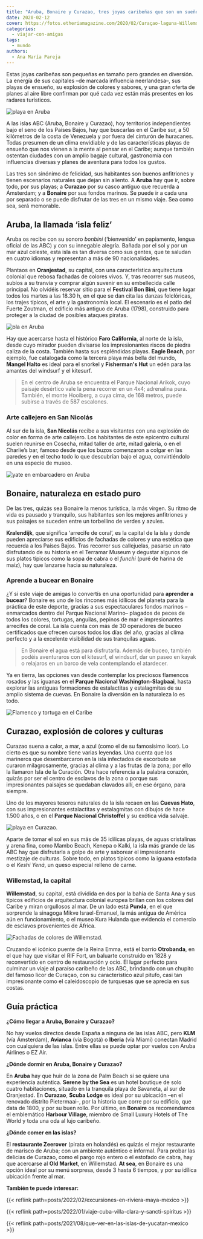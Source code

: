 ```yaml
---
title: "Aruba, Bonaire y Curazao, tres joyas caribeñas que son un sueño"
date: 2020-02-12
cover: https://fotos.etheriamagazine.com/2020/02/Curaçao-laguna-Willemstad.jpg
categories: 
  - viajar-con-amigas
tags: 
  - mundo
authors: 
  - Ana María Pareja
---
```


Estas joyas caribeñas son pequeñas en tamaño pero grandes en diversión. La energía de 
sus capitales –de marcada influencia neerlandesa–, sus playas de ensueño, su explosión 
de colores y sabores, y una gran oferta de planes al aire libre confirman por qué cada 
vez están más presentes en los radares turísticos. 

![playa en Aruba](https://fotos.etheriamagazine.com/2020/02/Aruba-playa-rodgers.jpg "Rodger's Beach en Aruba. © Julie Lascaris")

A las islas ABC (Aruba, Bonaire y Curazao), hoy territorios independientes bajo el seno 
de los Países Bajos, hay que buscarlas en el Caribe sur, a 50 kilómetros de la costa de 
Venezuela y por fuera del cinturón de huracanes. Todas presumen de un clima envidiable y 
de las características playas de ensueño que nos vienen a la mente al pensar en el 
Caribe; aunque también ostentan ciudades con un amplio bagaje cultural, gastronomía con 
influencias diversas y planes de aventura para todos los gustos. 

Las tres son sinónimo de felicidad, sus habitantes son buenos anfitriones y tienen 
escenarios naturales que dejan sin aliento. A **Aruba** hay que ir, sobre todo, por sus 
playas; a **Curazao** por su casco antiguo que recuerda a Ámsterdam; y a **Bonaire** por 
sus fondos marinos. Se puede ir a cada una por separado o se puede disfrutar de las tres 
en un mismo viaje. Sea como sea, será memorable. 

## Aruba, la llamada ‘isla feliz’

Aruba os recibe con su sonoro _bonbini_ (‘bienvenido’ en papiamento, lengua oficial de 
las ABC) y con su innegable alegría. Bañada por el sol y por un mar azul celeste, esta 
isla es tan diversa como sus gentes, que te saludan en cuatro idiomas y representan a 
más de 90 nacionalidades. 

Plantaos en **Oranjestad**, su capital, con una característica arquitectura colonial que 
rebosa fachadas de colores vivos. Y, tras recorrer sus museos, subíos a su tranvía y 
comprar algún suvenir en su embellecida calle principal. No olvidéis reservar sitio para 
el **Festival Bon Bini**, que tiene lugar todos los martes a las 18.30 h, en el que se 
dan cita las danzas folclóricas, los trajes típicos, el arte y la gastronomía local. El 
escenario es el patio del Fuerte Zoutman, el edificio más antiguo de Aruba (1798), 
construido para proteger a la ciudad de posibles ataques piratas. 

![ola en Aruba](https://fotos.etheriamagazine.com/2020/02/Aruba-ola.jpg "Mar en Aruba. © David Troeger")

Hay que acercarse hasta el histórico **Faro California**, al norte de la isla, desde 
cuyo mirador pueden divisarse los impresionantes riscos de piedra caliza de la costa. 
También hasta sus espléndidas playas. **Eagle Beach**, por ejemplo, fue catalogada como 
la tercera playa más bella del mundo, **Mangel Halto** es ideal para el snorkel y 
**Fisherman's Hut** un edén para las amantes del windsurf y el kitesurf. 

> En el centro de Aruba se encuentra el Parque Nacional Arikok, cuyo paisaje desértico 
> vale la pena recorrer en un 4x4; adrenalina pura. También, el monte Hooiberg, a cuya 
> cima, de 168 metros, puede subirse a través de 587 escalones. 

### Arte callejero en San Nicolás

Al sur de la isla, **San Nicolás** recibe a sus visitantes con una explosión de color en 
forma de arte callejero. Los habitantes de este epicentro cultural suelen reunirse en 
Cosecha, mitad taller de arte, mitad galería, o en el Charlie’s bar, famoso desde que 
los buzos comenzaron a colgar en las paredes y en el techo todo lo que descubrían bajo 
el agua, convirtiéndolo en una especie de museo. 

![yate en embarcadero en Aruba](https://fotos.etheriamagazine.com/2020/02/Aruba-embarcadero.jpg "Playa en Aruba. © Paulo Evangelista")

## Bonaire, naturaleza en estado puro

De las tres, quizás sea Bonaire la menos turística, la más virgen. Su ritmo de vida es 
pausado y tranquilo, sus habitantes son los mejores anfitriones y sus paisajes se 
suceden entre un torbellino de verdes y azules. 

**Kralendijk**, que significa ‘arrecife de coral’, es la capital de la isla y donde 
pueden apreciarse sus edificios de fachadas de colores y una estética que recuerda a los 
Países Bajos. Tras recorrer sus callejuelas, pasarse un rato disfrutando de su historia 
en el Terramar Museum y degustar algunos de sus platos típicos como la sopa de cabra o 
el _funchi_ (puré de harina de maíz), hay que lanzarse hacia su naturaleza. 

### Aprende a bucear en Bonaire

¿Y si este viaje de amigas lo convertís en una oportunidad para **aprender a bucear**? 
Bonaire es uno de los rincones más idílicos del planeta para la práctica de este 
deporte, gracias a sus espectaculares fondos marinos –enmarcados dentro del Parque 
Nacional Marino– plagados de peces de todos los colores, tortugas, anguilas, pepinos de 
mar e impresionantes arrecifes de coral. La isla cuenta con más de 30 operadores de 
buceo certificados que ofrecen cursos todos los días del año, gracias al clima perfecto 
y a la excelente visibilidad de sus tranquilas aguas. 

> En Bonaire el agua está para disfrutarla. Además de buceo, también podéis aventuraros 
> con el kitesurf, el windsurf, dar un paseo en kayak o relajaros en un barco de vela 
> contemplando el atardecer. 

Ya en tierra, las opciones van desde contemplar los preciosos flamencos rosados y las 
iguanas en el **Parque Nacional Washington-Slagbaai**, hasta explorar las antiguas 
formaciones de estalactitas y estalagmitas de su amplio sistema de cuevas. En Bonaire la 
diversión en la naturaleza lo es todo. 

![Flamenco y tortuga en el Caribe](https://fotos.etheriamagazine.com/2020/02/Aruba-fauna.jpg "La fauna autóctona es uno de los alicientes para visitar las islas ABC. © Raoul Croes/David Troeger")

## Curazao, explosión de colores y culturas

Curazao suena a calor, a mar, a azul (como el de su famosísimo licor). Lo cierto es que 
su nombre tiene varias leyendas. Una cuenta que los marineros que desembarcaron en la 
isla infectados de escorbuto se curaron milagrosamente, gracias al clima y a las frutas 
de la zona; por ello la llamaron Isla de la Curación. Otra hace referencia a la palabra 
corazón, quizás por ser el centro de esclavos de la zona o porque sus impresionantes 
paisajes se quedaban clavados allí, en ese órgano, para siempre. 

Uno de los mayores tesoros naturales de la isla recaen en las **Cuevas Hato**, con sus 
impresionantes estalactitas y estalagmitas con dibujos de hace 1.500 años, o en el 
**Parque Nacional Christoffel** y su exótica vida salvaje. 

![playa en Curazao.](https://fotos.etheriamagazine.com/2020/02/Curazao-playa.jpg "Una de las playas de Curazao. © Jorgen Hendriksen")

Aparte de tomar el sol en sus más de 35 idílicas playas, de aguas cristalinas y arena 
fina, como Mambo Beach, Kenepa o Kalki, la isla más grande de las ABC hay que 
disfrutarla a golpe de arte y saborear el impresionante mestizaje de culturas. Sobre 
todo, en platos típicos como la iguana estofada o el _Keshi Yená_, un queso especial 
relleno de carne. 

### Willemstad, la capital

**Willemstad**, su capital, está dividida en dos por la bahía de Santa Ana y sus típicos 
edificios de arquitectura colonial europea brillan con los colores del Caribe y miran 
orgullosos al mar. De un lado está **Punda**, en el que sorprende la sinagoga Mikve 
Israel-Emanuel, la más antigua de América aún en funcionamiento, o el museo Kura Hulanda 
que evidencia el comercio de esclavos provenientes de África. 

![Fachadas de colores de Willemstad.](https://fotos.etheriamagazine.com/2020/02/Curazao-Willemstad.jpg "Fachadas de Willemstad. © Matthew T. Rader")

Cruzando el icónico puente de la Reina Emma, está el barrio **Otrobanda**, en el que hay 
que visitar el RIF Fort, un baluarte construido en 1828 y reconvertido en centro de 
restauración y ocio. El lugar perfecto para culminar un viaje al paraíso caribeño de las 
ABC, brindando con un chupito del famoso licor de Curaçao, con su característico azul 
pitufo, casi tan impresionante como el caleidoscopio de turquesas que se aprecia en sus 
costas. 

## Guía práctica

**¿Cómo llegar a Aruba, Bonaire y Curazao?** 

No hay vuelos directos desde España a ninguna de las islas ABC, pero **KLM** (vía 
Ámsterdam), **Avianca** (vía Bogotá) o **Iberia** (vía Miami) conectan Madrid con 
cualquiera de las islas. Entre ellas se puede optar por vuelos con Aruba Airlines o EZ 
Air. 

**¿Dónde dormir en Aruba, Bonaire y Curazao?** 

En **Aruba** hay que huir de la zona de Palm Beach si se quiere una experiencia 
auténtica. **Serene by the Sea** es un hotel boutique de solo cuatro habitaciones, 
situado en la tranquila playa de Savaneta, al sur de Oranjestad. En **Curazao**, **Scuba 
Lodge** es ideal por su ubicación –en el renovado distrito Pietermaai–, por la historia 
que corre por su edificio, que data de 1800, y por su buen rollo. Por último, en 
**Bonaire** os recomendamos el emblemático **Harbour Village**, miembro de Small Luxury 
Hotels of The World y toda una oda al lujo caribeño. 

**¿Dónde comer en las islas?** 

El **restaurante Zeerover** (pirata en holandés) es quizás el mejor restaurante de 
marisco de Aruba; con un ambiente auténtico e informal. Para probar las delicias de 
Curazao, como el pargo rojo entero o el estofado de cabra, hay que acercarse al **Old 
Market**, en Willemstad. **At sea**, en Bonaire es una opción ideal por su menú 
sorpresa, desde 3 hasta 6 tiempos, y por su idílica ubicación frente al mar. 

**También te puede interesar:** 

{{< reflink path=posts/2022/02/excursiones-en-riviera-maya-mexico >}} 

{{< reflink path=posts/2022/01/viaje-cuba-villa-clara-y-sancti-spiritus >}} 

{{< reflink path=posts/2021/08/que-ver-en-las-islas-de-yucatan-mexico >}}
